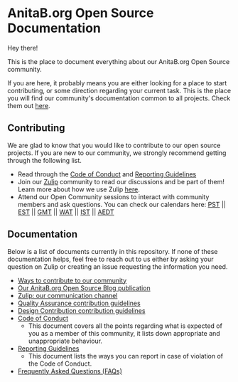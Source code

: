 # AnitaB.org Open Source Documentation

Hey there!

This is the place to document everything about our AnitaB.org Open Source community.

If you are here, it probably means you are either looking for a place to start contributing, or some direction regarding your current task. This is the place you will find our community's documentation common to all projects. Check them out [here](#documentation).

## Contributing

We are glad to know that you would like to contribute to our open source projects. If you are new to our community, we strongly recommend getting through the following list.
  - Read through the [Code of Conduct](/Contributing/CODE_OF_CONDUCT.md) and [Reporting Guidelines](/Contributing/REPORTING_GUIDELINES.md)
  - Join our [Zulip](http://anitab-org.zulipchat.com) community to read our discussions and be part of them! Learn more about how we use Zulip [here](/zulip.md).
  - Attend our Open Community sessions to interact with community members and ask questions. You can check our calendars here: [PST](https://calendar.google.com/calendar/embed?src=sh10tv3mtfve62somg9nngp9tg%40group.calendar.google.com&ctz=America/Los_Angeles) || [EST](https://calendar.google.com/calendar/embed?src=sh10tv3mtfve62somg9nngp9tg%40group.calendar.google.com&ctz=America/New_York) || [GMT](https://calendar.google.com/calendar/embed?src=sh10tv3mtfve62somg9nngp9tg%40group.calendar.google.com&ctz=GMT) || [WAT](https://calendar.google.com/calendar/embed?src=sh10tv3mtfve62somg9nngp9tg%40group.calendar.google.com&ctz=Africa/Lagos) || [IST](https://calendar.google.com/calendar/embed?src=sh10tv3mtfve62somg9nngp9tg%40group.calendar.google.com&ctz=Asia/Colombo) || [AEDT](https://calendar.google.com/calendar/embed?src=sh10tv3mtfve62somg9nngp9tg%40group.calendar.google.com&ctz=Australia/Sydney)

## Documentation

Below is a list of documents currently in this repository. If none of these documentation helps, feel free to reach out to us either by asking your question on Zulip or creating an issue requesting the information you need.

- [Ways to contribute to our community](/ways-to-contribute.md)
- [Our AnitaB.org Open Source Blog publication](/our-blog.md)
- [Zulip: our communication channel](/zulip.md)
- [Quality Assurance contribution guidelines](/quality-assurance.md)
- [Design Contribution contribution guidelines](/DESIGN_CONTRIBUTION_GUIDELINES.md)
- [Code of Conduct](/Contributing/CODE_OF_CONDUCT.md)
  - This document covers all the points regarding what is expected of you as a member of this community, it lists down appropriate and unappropriate behaviour.
- [Reporting Guidelines](/Contributing/REPORTING_GUIDELINES.md)
  - This document lists the ways you can report in case of violation of the Code of Conduct.
- [Frequently Asked Questions (FAQs)](/frequently-asked-questions.md)
